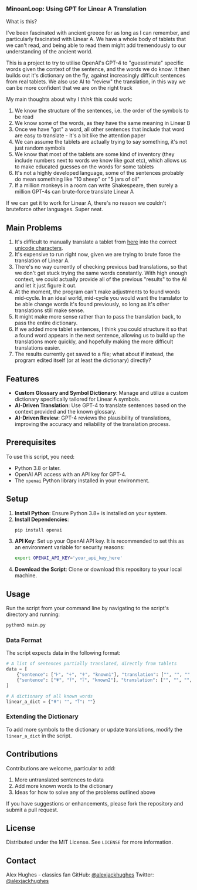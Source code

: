 ### MinoanLoop: Using GPT for Linear A Translation

What is this?

I've been fascinated with ancient greece for as long as I can remember, and particularly fascinated with Linear A. We have a whole body of tablets that we can't read, and being able to read them might add tremendously to our understanding of the ancient world.

This is a project to try to utilise OpenAI's GPT-4 to "guesstimate" specific words given the context of the sentence, and the words we do know. It then builds out it's dictionary on the fly, against increasingly difficult sentences from real tablets. We also use AI to "review" the translation, in this way we can be more confident that we are on the right track

My main thoughts about why I _think_ this could work:

1. We know the structure of the sentences, i.e. the order of the symbols to be read
2. We know some of the words, as they have the same meaning in Linear B
3. Once we have "got" a word, all other sentences that include that word are easy to translate - it's a bit like the attention paper
4. We can assume the tablets are actually trying to say something, it's not just random symbols
5. We know that most of the tablets are some kind of inventory (they include numbers next to words we know like goat etc), which allows us to make educated guesses on the words for some tablets
6. It's not a highly developed language, some of the sentences probably do mean something like "10 sheep" or "5 jars of oil"
7. If a million monkeys in a room can write Shakespeare, then surely a million GPT-4s can brute-force translate Linear A

If we can get it to work for Linear A, there's no reason we couldn't bruteforce other languages. Super neat.

## Main Problems

1. It's difficult to manually translate a tablet from [here](https://sigla.phis.me/browse.html) into the correct [unicode characters](https://en.wikipedia.org/wiki/Template:Unicode_chart_Linear_A).
2. It's expensive to run right now, given we are trying to brute force the translation of Linear A.
3. There's no way currently of checking previous bad translations, so that we don't get stuck trying the same words constantly. With high enough context, we could actually provide all of the previous "results" to the AI and let it just figure it out.
4. At the moment, the program can't make adjustments to found words mid-cycle. In an ideal world, mid-cycle you would want the translator to be able change words it's found previously, so long as it's other translations still make sense.
5. It might make more sense rather than to pass the translation back, to pass the entire dictionary.
6. If we added more tablet sentences, I think you could structure it so that a found word appears in the next sentence, allowing us to build up the translations more quickly, and hopefully making the more difficult translations easier.
7. The results currently get saved to a file; what about if instead, the program edited itself (or at least the dictionary) directly?

## Features

- **Custom Glossary and Symbol Dictionary**: Manage and utilize a custom dictionary specifically tailored for Linear A symbols.
- **AI-Driven Translation**: Use GPT-4 to translate sentences based on the context provided and the known glossary.
- **AI-Driven Review**: GPT-4 reviews the plausibility of translations, improving the accuracy and reliability of the translation process.

## Prerequisites

To use this script, you need:

- Python 3.8 or later.
- OpenAI API access with an API key for GPT-4.
- The `openai` Python library installed in your environment.

## Setup

1. **Install Python**: Ensure Python 3.8+ is installed on your system.
2. **Install Dependencies**:
   ```bash
   pip install openai
   ```
3. **API Key**: Set up your OpenAI API key. It is recommended to set this as an environment variable for security reasons:
   ```bash
   export OPENAI_API_KEY='your_api_key_here'
   ```
4. **Download the Script**: Clone or download this repository to your local machine.

## Usage

Run the script from your command line by navigating to the script's directory and running:

```bash
python3 main.py
```

### Data Format

The script expects data in the following format:

```python
# A list of sentences partially translated, directly from tablets
data = [
    {"sentence": ["𐘀", "𐘁", "𐘂", "known1"], "translation": ["", "", "", "water"]},
    {"sentence": ["𐘃", "𐘄", "𐘅", "known2"], "translation": ["", "", "", "tree"]}
]

# A dictionary of all known words
linear_a_dict = {"𐘃": "", "𐘄": ""}
```

### Extending the Dictionary

To add more symbols to the dictionary or update translations, modify the `linear_a_dict` in the script.

## Contributions

Contributions are welcome, particular to add:

1. More untranslated sentences to data
2. Add more known words to the dictionary
3. Ideas for how to solve any of the problems outlined above

If you have suggestions or enhancements, please fork the repository and submit a pull request.

## License

Distributed under the MIT License. See `LICENSE` for more information.

## Contact

Alex Hughes - classics fan
GitHub: [@alexjackhughes](https://github.com/alexjackhughes)
Twitter: [@alexjackhughes](https://x.com/alexjackhughes)
